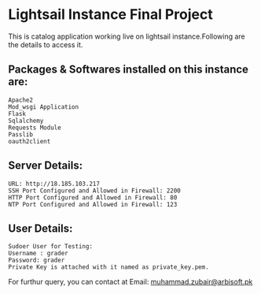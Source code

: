 # Lightsail Instance Final Project
This is catalog application working live on lightsail instance.Following are the details to access it.



## Packages & Softwares installed on this instance are:
	Apache2
	Mod_wsgi Application
	Flask
	Sqlalchemy
	Requests Module
	Passlib
	oauth2client
## Server Details:
	URL: http://18.185.103.217
	SSH Port Configured and Allowed in Firewall: 2200
	HTTP Port Configured and Allowed in Firewall: 80
	NTP Port Configured and Allowed in Firewall: 123
## User Details:
	Sudoer User for Testing:
	Username : grader
	Password: grader
	Private Key is attached with it named as private_key.pem.

For furthur query, you can contact at Email: muhammad.zubair@arbisoft.pk

